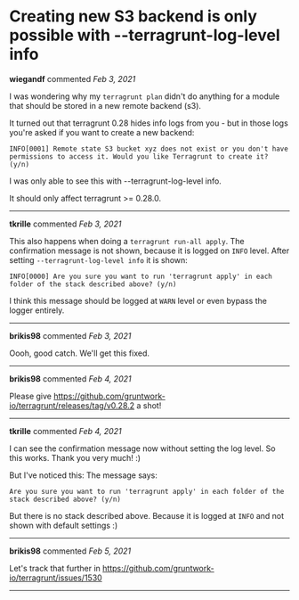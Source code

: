 # Creating new S3 backend is only possible with --terragrunt-log-level info

**wiegandf** commented *Feb 3, 2021*

I was wondering why my `terragrunt plan` didn't do anything for a module that should be stored in a new remote backend (s3).

It turned out that terragrunt 0.28 hides info logs from you - but in those logs you're asked if you want to create a new backend:
```
INFO[0001] Remote state S3 bucket xyz does not exist or you don't have permissions to access it. Would you like Terragrunt to create it? (y/n)
```
I was only able to see this with --terragrunt-log-level info.

It should only affect terragrunt >= 0.28.0.
<br />
***


**tkrille** commented *Feb 3, 2021*

This also happens when doing a `terragrunt run-all apply`. The confirmation message is not shown, because it is logged on `INFO` level. After setting `--terragrunt-log-level info` it is shown:

```
INFO[0000] Are you sure you want to run 'terragrunt apply' in each folder of the stack described above? (y/n)
```

I think this message should be logged at `WARN` level or even bypass the logger entirely.
***

**brikis98** commented *Feb 3, 2021*

Oooh, good catch. We'll get this fixed.
***

**brikis98** commented *Feb 4, 2021*

Please give https://github.com/gruntwork-io/terragrunt/releases/tag/v0.28.2 a shot!
***

**tkrille** commented *Feb 4, 2021*

I can see the confirmation message now without setting the log level. So this works. Thank you very much! :)

But I've noticed this: The message says:

```
Are you sure you want to run 'terragrunt apply' in each folder of the stack described above? (y/n)
```

But there is no stack described above. Because it is logged at `INFO` and not shown with default settings :)
***

**brikis98** commented *Feb 5, 2021*

Let's track that further in https://github.com/gruntwork-io/terragrunt/issues/1530
***

